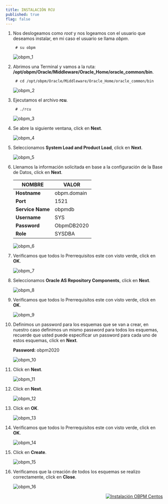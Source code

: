 ```yaml
---
title: INSTALACIÓN RCU
published: true
flag: false 
---
```


1. Nos deslogeamos como *root* y nos logeamos con el usuario que deseamos instalar, en mi caso el usuario se llama *obpm*.

        # su obpm

    ![obpm_1](../assets/obpm/centos/rcu/rcu_1.png)

2. Abrimos una Terminal y vamos a la ruta: **/opt/obpm/Oracle/Middleware/Oracle_Home/oracle_common/bin**.

        # cd /opt/obpm/Oracle/Middleware/Oracle_Home/oracle_common/bin

    ![obpm_2](../assets/obpm/centos/rcu/rcu_2.png)

3. Ejecutamos el archivo **rcu**.

        # ./rcu

    ![obpm_3](../assets/obpm/centos/rcu/rcu_3.png)

4. Se abre la siguiente ventana, click en **Next**. 

    ![obpm_4](../assets/obpm/centos/rcu/rcu_4.png)

5. Seleccionamos **System Load and Product Load**, click en **Next**. 

    ![obpm_5](../assets/obpm/centos/rcu/rcu_5.png)

6. Llenamos la información solicitada en base a la configuración de la Base de Datos, click en **Next**.

    |  NOMBRE          |  VALOR      |
    | ---------------- | ----------- |
    | **Hostname**     | obpm.domain |
    | **Port**         | 1521        |
    | **Service Name** | obpmdb      |
    | **Username**     | SYS         |
    | **Password**     | ObpmDB2020  |
    | **Role**         | SYSDBA      |

    ![obpm_6](../assets/obpm/centos/rcu/rcu_6.png)

7. Verificamos que todos lo Prerrequisitos este con visto verde, click en **OK**.      

    ![obpm_7](../assets/obpm/centos/rcu/rcu_7.png)

8. Seleccionamos **Oracle AS Repository Components**, click en **Next**.   

    ![obpm_8](../assets/obpm/centos/rcu/rcu_8.png)

9. Verificamos que todos lo Prerrequisitos este con visto verde, click en **OK**.   

    ![obpm_9](../assets/obpm/centos/rcu/rcu_9.png)

10. Definimos un password para los esquemas que se van a crear, en nuestro caso definimos un mismo password para todos los esquemas, recuerde que usted puede especificar un password para cada uno de estos esquemas, click en **Next**.

    **Password:** obpm2020

    ![obpm_10](../assets/obpm/centos/rcu/rcu_10.png)

11. Click en **Next**.  

    ![obpm_11](../assets/obpm/centos/rcu/rcu_11.png)

12. Click en **Next**. 

    ![obpm_12](../assets/obpm/centos/rcu/rcu_12.png)

13. Click en **OK**.  

    ![obpm_13](../assets/obpm/centos/rcu/rcu_13.png)

14. Verificamos que todos lo Prerrequisitos este con visto verde, click en **OK**.

    ![obpm_14](../assets/obpm/centos/rcu/rcu_14.png)

15. Click en **Create**.  

    ![obpm_15](../assets/obpm/centos/rcu/rcu_15.png)

16. Verificamos que la creación de todos los esquemas se realizo correctamente, click en **Close**.

    ![obpm_16](../assets/obpm/centos/rcu/rcu_16.png)

<div align="right">
    <a href="obpm-centos-install">
        <img src="../assets/icons/boton-back.png" title="Instalación OBPM Centos"  />
    </a>
</div>